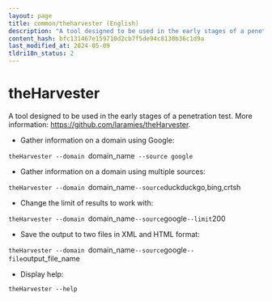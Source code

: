 ```yaml
---
layout: page
title: common/theharvester (English)
description: "A tool designed to be used in the early stages of a penetration test."
content_hash: bfc131467e159710d2cb7f5de94c8130b36c1d9a
last_modified_at: 2024-05-09
tldri18n_status: 2
---
```

# theHarvester

A tool designed to be used in the early stages of a penetration test.
More information: <https://github.com/laramies/theHarvester>.

- Gather information on a domain using Google:

`theHarvester --domain `<span class="tldr-var badge badge-pill bg-dark-lm bg-white-dm text-white-lm text-dark-dm font-weight-bold">domain_name</span>` --source google`

- Gather information on a domain using multiple sources:

`theHarvester --domain `<span class="tldr-var badge badge-pill bg-dark-lm bg-white-dm text-white-lm text-dark-dm font-weight-bold">domain_name</span>` --source `<span class="tldr-var badge badge-pill bg-dark-lm bg-white-dm text-white-lm text-dark-dm font-weight-bold">duckduckgo,bing,crtsh</span>

- Change the limit of results to work with:

`theHarvester --domain `<span class="tldr-var badge badge-pill bg-dark-lm bg-white-dm text-white-lm text-dark-dm font-weight-bold">domain_name</span>` --source `<span class="tldr-var badge badge-pill bg-dark-lm bg-white-dm text-white-lm text-dark-dm font-weight-bold">google</span>` --limit `<span class="tldr-var badge badge-pill bg-dark-lm bg-white-dm text-white-lm text-dark-dm font-weight-bold">200</span>

- Save the output to two files in XML and HTML format:

`theHarvester --domain `<span class="tldr-var badge badge-pill bg-dark-lm bg-white-dm text-white-lm text-dark-dm font-weight-bold">domain_name</span>` --source `<span class="tldr-var badge badge-pill bg-dark-lm bg-white-dm text-white-lm text-dark-dm font-weight-bold">google</span>` --file `<span class="tldr-var badge badge-pill bg-dark-lm bg-white-dm text-white-lm text-dark-dm font-weight-bold">output_file_name</span>

- Display help:

`theHarvester --help`
